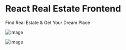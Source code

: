 
# React Real Estate Frontend

Find Real Estate & Get Your Dream Place

![image](https://github.com/amydev-me/iEstate/assets/11514651/249e4cc5-c860-4827-be42-977cf9c87990)


![image](https://github.com/amydev-me/iEstate/assets/11514651/9a8d1e2c-a9ed-4a77-b7e6-25dfca6c6e5d)
